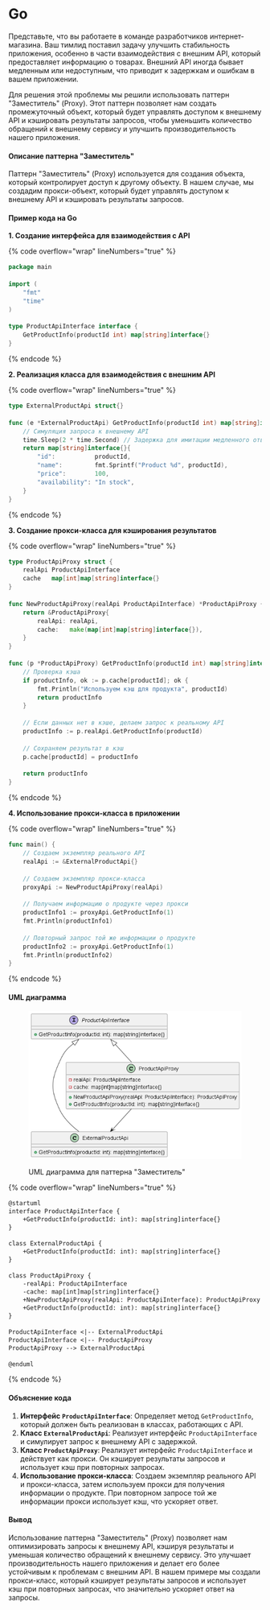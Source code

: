 # Go

Представьте, что вы работаете в команде разработчиков интернет-магазина. Ваш тимлид поставил задачу улучшить стабильность приложения, особенно в части взаимодействия с внешним API, который предоставляет информацию о товарах. Внешний API иногда бывает медленным или недоступным, что приводит к задержкам и ошибкам в вашем приложении.

Для решения этой проблемы мы решили использовать паттерн "Заместитель" (Proxy). Этот паттерн позволяет нам создать промежуточный объект, который будет управлять доступом к внешнему API и кэшировать результаты запросов, чтобы уменьшить количество обращений к внешнему сервису и улучшить производительность нашего приложения.

#### Описание паттерна "Заместитель"

Паттерн "Заместитель" (Proxy) используется для создания объекта, который контролирует доступ к другому объекту. В нашем случае, мы создадим прокси-объект, который будет управлять доступом к внешнему API и кэшировать результаты запросов.

#### Пример кода на Go

**1. Создание интерфейса для взаимодействия с API**

{% code overflow="wrap" lineNumbers="true" %}
```go
package main

import (
	"fmt"
	"time"
)

type ProductApiInterface interface {
	GetProductInfo(productId int) map[string]interface{}
}
```
{% endcode %}

**2. Реализация класса для взаимодействия с внешним API**

{% code overflow="wrap" lineNumbers="true" %}
```go
type ExternalProductApi struct{}

func (e *ExternalProductApi) GetProductInfo(productId int) map[string]interface{} {
	// Симуляция запроса к внешнему API
	time.Sleep(2 * time.Second) // Задержка для имитации медленного ответа
	return map[string]interface{}{
		"id":           productId,
		"name":         fmt.Sprintf("Product %d", productId),
		"price":        100,
		"availability": "In stock",
	}
}
```
{% endcode %}

**3. Создание прокси-класса для кэширования результатов**

{% code overflow="wrap" lineNumbers="true" %}
```go
type ProductApiProxy struct {
	realApi ProductApiInterface
	cache   map[int]map[string]interface{}
}

func NewProductApiProxy(realApi ProductApiInterface) *ProductApiProxy {
	return &ProductApiProxy{
		realApi: realApi,
		cache:   make(map[int]map[string]interface{}),
	}
}

func (p *ProductApiProxy) GetProductInfo(productId int) map[string]interface{} {
	// Проверка кэша
	if productInfo, ok := p.cache[productId]; ok {
		fmt.Println("Используем кэш для продукта", productId)
		return productInfo
	}

	// Если данных нет в кэше, делаем запрос к реальному API
	productInfo := p.realApi.GetProductInfo(productId)

	// Сохраняем результат в кэш
	p.cache[productId] = productInfo

	return productInfo
}
```
{% endcode %}

**4. Использование прокси-класса в приложении**

{% code overflow="wrap" lineNumbers="true" %}
```go
func main() {
	// Создаем экземпляр реального API
	realApi := &ExternalProductApi{}

	// Создаем экземпляр прокси-класса
	proxyApi := NewProductApiProxy(realApi)

	// Получаем информацию о продукте через прокси
	productInfo1 := proxyApi.GetProductInfo(1)
	fmt.Println(productInfo1)

	// Повторный запрос той же информации о продукте
	productInfo2 := proxyApi.GetProductInfo(1)
	fmt.Println(productInfo2)
}
```
{% endcode %}

#### UML диаграмма

<figure><img src="../../../../../.gitbook/assets/image (1) (1) (1).png" alt=""><figcaption><p>UML диаграмма для паттерна "Заместитель"</p></figcaption></figure>

{% code overflow="wrap" lineNumbers="true" %}
```plantuml
@startuml
interface ProductApiInterface {
    +GetProductInfo(productId: int): map[string]interface{}
}

class ExternalProductApi {
    +GetProductInfo(productId: int): map[string]interface{}
}

class ProductApiProxy {
    -realApi: ProductApiInterface
    -cache: map[int]map[string]interface{}
    +NewProductApiProxy(realApi: ProductApiInterface): ProductApiProxy
    +GetProductInfo(productId: int): map[string]interface{}
}

ProductApiInterface <|-- ExternalProductApi
ProductApiInterface <|-- ProductApiProxy
ProductApiProxy --> ExternalProductApi

@enduml
```
{% endcode %}

#### Объяснение кода

1. **Интерфейс `ProductApiInterface`**: Определяет метод `GetProductInfo`, который должен быть реализован в классах, работающих с API.
2. **Класс `ExternalProductApi`**: Реализует интерфейс `ProductApiInterface` и симулирует запрос к внешнему API с задержкой.
3. **Класс `ProductApiProxy`**: Реализует интерфейс `ProductApiInterface` и действует как прокси. Он кэширует результаты запросов и использует кэш при повторных запросах.
4. **Использование прокси-класса**: Создаем экземпляр реального API и прокси-класса, затем используем прокси для получения информации о продукте. При повторном запросе той же информации прокси использует кэш, что ускоряет ответ.

#### Вывод

Использование паттерна "Заместитель" (Proxy) позволяет нам оптимизировать запросы к внешнему API, кэшируя результаты и уменьшая количество обращений к внешнему сервису. Это улучшает производительность нашего приложения и делает его более устойчивым к проблемам с внешним API. В нашем примере мы создали прокси-класс, который кэширует результаты запросов и использует кэш при повторных запросах, что значительно ускоряет ответ на запросы.
